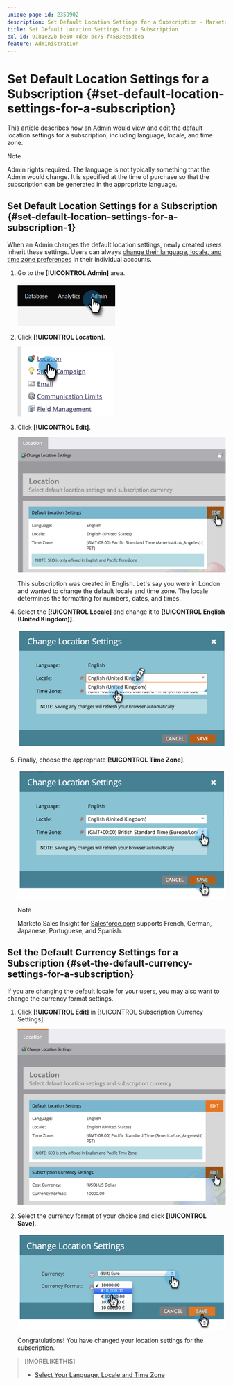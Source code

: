 ```yaml
---
unique-page-id: 2359902
description: Set Default Location Settings for a Subscription - Marketo Docs - Product Documentation
title: Set Default Location Settings for a Subscription
exl-id: 9181e22b-be60-4dc0-bc75-f4583ee5dbea
feature: Administration
---
```

# Set Default Location Settings for a Subscription {#set-default-location-settings-for-a-subscription}

This article describes how an Admin would view and edit the default location settings for a subscription, including language, locale, and time zone.

>[!NOTE]
>
>Admin rights required. The language is not typically something that the Admin would change. It is specified at the time of purchase so that the subscription can be generated in the appropriate language.

## Set Default Location Settings for a Subscription {#set-default-location-settings-for-a-subscription-1}

When an Admin changes the default location settings, newly created users inherit these settings. Users can always [change their language, locale, and time zone preferences](/help/marketo/product-docs/administration/settings/select-your-language-locale-and-time-zone.md) in their individual accounts.

1. Go to the **[!UICONTROL Admin]** area.

   ![](assets/set-default-location-settings-for-a-subscription-1.png)

1. Click **[!UICONTROL Location]**.

   ![](assets/set-default-location-settings-for-a-subscription-2.png)

1. Click **[!UICONTROL Edit]**.

   ![](assets/set-default-location-settings-for-a-subscription-3.png)

   This subscription was created in English. Let's say you were in London and wanted to change the default locale and time zone. The locale determines the formatting for numbers, dates, and times.

1. Select the **[!UICONTROL Locale]** and change it to **[!UICONTROL English (United Kingdom)]**.

   ![](assets/set-default-location-settings-for-a-subscription-4.png)

1. Finally, choose the appropriate **[!UICONTROL Time Zone]**.

   ![](assets/set-default-location-settings-for-a-subscription-5.png)

   >[!NOTE]
   >
   >Marketo Sales Insight for [Salesforce.com](https://salesforce.com/) supports French, German, Japanese, Portuguese, and Spanish.

## Set the Default Currency Settings for a Subscription {#set-the-default-currency-settings-for-a-subscription}

If you are changing the default locale for your users, you may also want to change the currency format settings.

1. Click **[!UICONTROL Edit]** in [!UICONTROL Subscription Currency Settings].

   ![](assets/set-default-location-settings-for-a-subscription-6.png)

1. Select the currency format of your choice and click **[!UICONTROL Save]**.

   ![](assets/set-default-location-settings-for-a-subscription-7.png)

   Congratulations! You have changed your location settings for the subscription.

>[!MORELIKETHIS]
>
>* [Select Your Language, Locale and Time Zone](/help/marketo/product-docs/administration/settings/select-your-language-locale-and-time-zone.md)
